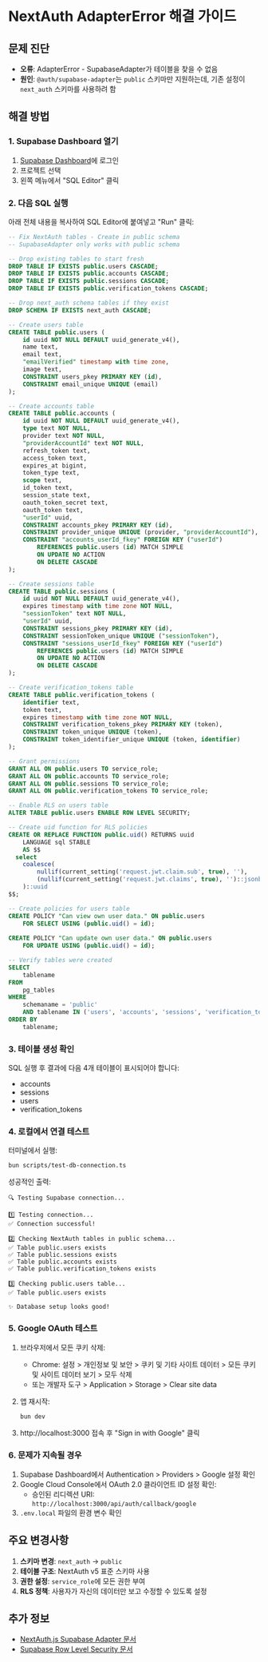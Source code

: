 # NextAuth AdapterError 해결 가이드

## 문제 진단
- **오류**: AdapterError - SupabaseAdapter가 테이블을 찾을 수 없음
- **원인**: `@auth/supabase-adapter`는 `public` 스키마만 지원하는데, 기존 설정이 `next_auth` 스키마를 사용하려 함

## 해결 방법

### 1. Supabase Dashboard 열기
1. [Supabase Dashboard](https://app.supabase.com)에 로그인
2. 프로젝트 선택
3. 왼쪽 메뉴에서 "SQL Editor" 클릭

### 2. 다음 SQL 실행
아래 전체 내용을 복사하여 SQL Editor에 붙여넣고 "Run" 클릭:

```sql
-- Fix NextAuth tables - Create in public schema
-- SupabaseAdapter only works with public schema

-- Drop existing tables to start fresh
DROP TABLE IF EXISTS public.users CASCADE;
DROP TABLE IF EXISTS public.accounts CASCADE;
DROP TABLE IF EXISTS public.sessions CASCADE;
DROP TABLE IF EXISTS public.verification_tokens CASCADE;

-- Drop next_auth schema tables if they exist
DROP SCHEMA IF EXISTS next_auth CASCADE;

-- Create users table
CREATE TABLE public.users (
    id uuid NOT NULL DEFAULT uuid_generate_v4(),
    name text,
    email text,
    "emailVerified" timestamp with time zone,
    image text,
    CONSTRAINT users_pkey PRIMARY KEY (id),
    CONSTRAINT email_unique UNIQUE (email)
);

-- Create accounts table
CREATE TABLE public.accounts (
    id uuid NOT NULL DEFAULT uuid_generate_v4(),
    type text NOT NULL,
    provider text NOT NULL,
    "providerAccountId" text NOT NULL,
    refresh_token text,
    access_token text,
    expires_at bigint,
    token_type text,
    scope text,
    id_token text,
    session_state text,
    oauth_token_secret text,
    oauth_token text,
    "userId" uuid,
    CONSTRAINT accounts_pkey PRIMARY KEY (id),
    CONSTRAINT provider_unique UNIQUE (provider, "providerAccountId"),
    CONSTRAINT "accounts_userId_fkey" FOREIGN KEY ("userId")
        REFERENCES public.users (id) MATCH SIMPLE
        ON UPDATE NO ACTION
        ON DELETE CASCADE
);

-- Create sessions table
CREATE TABLE public.sessions (
    id uuid NOT NULL DEFAULT uuid_generate_v4(),
    expires timestamp with time zone NOT NULL,
    "sessionToken" text NOT NULL,
    "userId" uuid,
    CONSTRAINT sessions_pkey PRIMARY KEY (id),
    CONSTRAINT sessionToken_unique UNIQUE ("sessionToken"),
    CONSTRAINT "sessions_userId_fkey" FOREIGN KEY ("userId")
        REFERENCES public.users (id) MATCH SIMPLE
        ON UPDATE NO ACTION
        ON DELETE CASCADE
);

-- Create verification_tokens table
CREATE TABLE public.verification_tokens (
    identifier text,
    token text,
    expires timestamp with time zone NOT NULL,
    CONSTRAINT verification_tokens_pkey PRIMARY KEY (token),
    CONSTRAINT token_unique UNIQUE (token),
    CONSTRAINT token_identifier_unique UNIQUE (token, identifier)
);

-- Grant permissions
GRANT ALL ON public.users TO service_role;
GRANT ALL ON public.accounts TO service_role;
GRANT ALL ON public.sessions TO service_role;
GRANT ALL ON public.verification_tokens TO service_role;

-- Enable RLS on users table
ALTER TABLE public.users ENABLE ROW LEVEL SECURITY;

-- Create uid function for RLS policies
CREATE OR REPLACE FUNCTION public.uid() RETURNS uuid
    LANGUAGE sql STABLE
    AS $$
  select
  	coalesce(
		nullif(current_setting('request.jwt.claim.sub', true), ''),
		(nullif(current_setting('request.jwt.claims', true), '')::jsonb ->> 'sub')
	)::uuid
$$;

-- Create policies for users table
CREATE POLICY "Can view own user data." ON public.users 
    FOR SELECT USING (public.uid() = id);
    
CREATE POLICY "Can update own user data." ON public.users 
    FOR UPDATE USING (public.uid() = id);

-- Verify tables were created
SELECT 
    tablename 
FROM 
    pg_tables 
WHERE 
    schemaname = 'public'
    AND tablename IN ('users', 'accounts', 'sessions', 'verification_tokens')
ORDER BY 
    tablename;
```

### 3. 테이블 생성 확인
SQL 실행 후 결과에 다음 4개 테이블이 표시되어야 합니다:
- accounts
- sessions
- users
- verification_tokens

### 4. 로컬에서 연결 테스트

터미널에서 실행:
```bash
bun scripts/test-db-connection.ts
```

성공적인 출력:
```
🔍 Testing Supabase connection...

1️⃣ Testing connection...
✅ Connection successful!

2️⃣ Checking NextAuth tables in public schema...
✅ Table public.users exists
✅ Table public.sessions exists
✅ Table public.accounts exists
✅ Table public.verification_tokens exists

3️⃣ Checking public.users table...
✅ Table public.users exists

✨ Database setup looks good!
```

### 5. Google OAuth 테스트

1. 브라우저에서 모든 쿠키 삭제:
   - Chrome: 설정 > 개인정보 및 보안 > 쿠키 및 기타 사이트 데이터 > 모든 쿠키 및 사이트 데이터 보기 > 모두 삭제
   - 또는 개발자 도구 > Application > Storage > Clear site data

2. 앱 재시작:
   ```bash
   bun dev
   ```

3. http://localhost:3000 접속 후 "Sign in with Google" 클릭

### 6. 문제가 지속될 경우

1. Supabase Dashboard에서 Authentication > Providers > Google 설정 확인
2. Google Cloud Console에서 OAuth 2.0 클라이언트 ID 설정 확인:
   - 승인된 리디렉션 URI: `http://localhost:3000/api/auth/callback/google`
3. `.env.local` 파일의 환경 변수 확인

## 주요 변경사항

1. **스키마 변경**: `next_auth` → `public`
2. **테이블 구조**: NextAuth v5 표준 스키마 사용
3. **권한 설정**: `service_role`에 모든 권한 부여
4. **RLS 정책**: 사용자가 자신의 데이터만 보고 수정할 수 있도록 설정

## 추가 정보

- [NextAuth.js Supabase Adapter 문서](https://authjs.dev/reference/adapter/supabase)
- [Supabase Row Level Security 문서](https://supabase.com/docs/guides/auth/row-level-security)